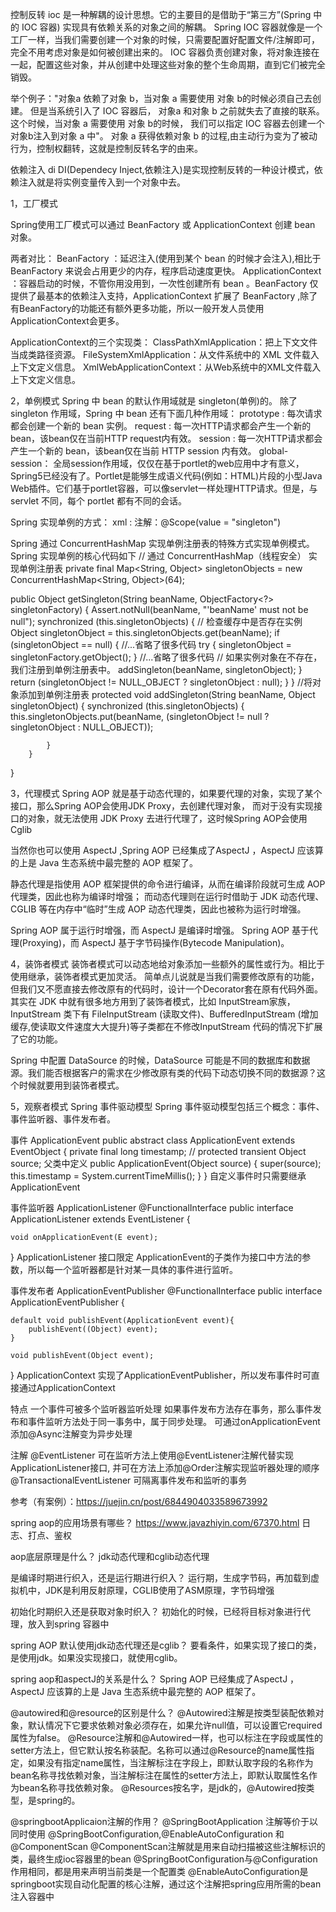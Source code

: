 控制反转 ioc 
是一种解耦的设计思想。它的主要目的是借助于“第三方”(Spring 中的 IOC 容器) 实现具有依赖关系的对象之间的解耦。
Spring IOC 容器就像是一个工厂一样，当我们需要创建一个对象的时候，只需要配置好配置文件/注解即可，完全不用考虑对象是如何被创建出来的。 IOC 容器负责创建对象，将对象连接在一起，配置这些对象，并从创建中处理这些对象的整个生命周期，直到它们被完全销毁。

举个例子："对象a 依赖了对象 b，当对象 a 需要使用 对象 b的时候必须自己去创建。
但是当系统引入了 IOC 容器后， 对象a 和对象 b 之前就失去了直接的联系。
这个时候，当对象 a 需要使用 对象 b的时候， 我们可以指定 IOC 容器去创建一个对象b注入到对象 a 中"。 
对象 a 获得依赖对象 b 的过程,由主动行为变为了被动行为，控制权翻转，这就是控制反转名字的由来。

依赖注入 di
DI(Dependecy Inject,依赖注入)是实现控制反转的一种设计模式，依赖注入就是将实例变量传入到一个对象中去。

1，工厂模式

Spring使用工厂模式可以通过 BeanFactory 或 ApplicationContext 创建 bean 对象。

两者对比：
BeanFactory ：延迟注入(使用到某个 bean 的时候才会注入),相比于BeanFactory 来说会占用更少的内存，程序启动速度更快。
ApplicationContext ：容器启动的时候，不管你用没用到，一次性创建所有 bean 。BeanFactory 仅提供了最基本的依赖注入支持，ApplicationContext 扩展了 BeanFactory ,除了有BeanFactory的功能还有额外更多功能，所以一般开发人员使用ApplicationContext会更多。

ApplicationContext的三个实现类：
ClassPathXmlApplication：把上下文文件当成类路径资源。
FileSystemXmlApplication：从文件系统中的 XML 文件载入上下文定义信息。
XmlWebApplicationContext：从Web系统中的XML文件载入上下文定义信息。

2，单例模式
Spring 中 bean 的默认作用域就是 singleton(单例)的。
除了 singleton 作用域，Spring 中 bean 还有下面几种作用域：
prototype : 每次请求都会创建一个新的 bean 实例。
request : 每一次HTTP请求都会产生一个新的bean，该bean仅在当前HTTP request内有效。
session : 每一次HTTP请求都会产生一个新的 bean，该bean仅在当前 HTTP session 内有效。
global-session： 全局session作用域，仅仅在基于portlet的web应用中才有意义，Spring5已经没有了。Portlet是能够生成语义代码(例如：HTML)片段的小型Java Web插件。它们基于portlet容器，可以像servlet一样处理HTTP请求。但是，与 servlet 不同，每个 portlet 都有不同的会话。

Spring 实现单例的方式：
xml : <bean id="userService" class="top.snailclimb.UserService" scope="singleton"/>
注解：@Scope(value = "singleton")

Spring 通过 ConcurrentHashMap 实现单例注册表的特殊方式实现单例模式。Spring 实现单例的核心代码如下
// 通过 ConcurrentHashMap（线程安全） 实现单例注册表
private final Map<String, Object> singletonObjects = new ConcurrentHashMap<String, Object>(64);

public Object getSingleton(String beanName, ObjectFactory<?> singletonFactory) {
        Assert.notNull(beanName, "'beanName' must not be null");
        synchronized (this.singletonObjects) {
            // 检查缓存中是否存在实例  
            Object singletonObject = this.singletonObjects.get(beanName);
            if (singletonObject == null) {
                //...省略了很多代码
                try {
                    singletonObject = singletonFactory.getObject();
                }
                //...省略了很多代码
                // 如果实例对象在不存在，我们注册到单例注册表中。
                addSingleton(beanName, singletonObject);
            }
            return (singletonObject != NULL_OBJECT ? singletonObject : null);
        }
    }
    //将对象添加到单例注册表
    protected void addSingleton(String beanName, Object singletonObject) {
            synchronized (this.singletonObjects) {
                this.singletonObjects.put(beanName, (singletonObject != null ? singletonObject : NULL_OBJECT));

            }
        }
}

3，代理模式
Spring AOP 就是基于动态代理的，如果要代理的对象，实现了某个接口，那么Spring AOP会使用JDK Proxy，去创建代理对象，
而对于没有实现接口的对象，就无法使用 JDK Proxy 去进行代理了，这时候Spring AOP会使用Cglib

当然你也可以使用 AspectJ ,Spring AOP 已经集成了AspectJ ，AspectJ 应该算的上是 Java 生态系统中最完整的 AOP 框架了。

静态代理是指使用 AOP 框架提供的命令进行编译，从而在编译阶段就可生成 AOP 代理类，因此也称为编译时增强；
而动态代理则在运行时借助于 JDK 动态代理、CGLIB 等在内存中“临时”生成 AOP 动态代理类，因此也被称为运行时增强。

Spring AOP 属于运行时增强，而 AspectJ 是编译时增强。 
Spring AOP 基于代理(Proxying)，而 AspectJ 基于字节码操作(Bytecode Manipulation)。

4，装饰者模式
装饰者模式可以动态地给对象添加一些额外的属性或行为。相比于使用继承，装饰者模式更加灵活。
简单点儿说就是当我们需要修改原有的功能，但我们又不愿直接去修改原有的代码时，设计一个Decorator套在原有代码外面。
其实在 JDK 中就有很多地方用到了装饰者模式，比如 InputStream家族，InputStream 类下有 FileInputStream (读取文件)、BufferedInputStream (增加缓存,使读取文件速度大大提升)等子类都在不修改InputStream 代码的情况下扩展了它的功能。

Spring 中配置 DataSource 的时候，DataSource 可能是不同的数据库和数据源。我们能否根据客户的需求在少修改原有类的代码下动态切换不同的数据源？这个时候就要用到装饰者模式。

5，观察者模式
Spring 事件驱动模型
Spring 事件驱动模型包括三个概念：事件、事件监听器、事件发布者。

事件 ApplicationEvent
public abstract class ApplicationEvent extends EventObject {
    private final long timestamp;
    // protected transient Object  source; 父类中定义
    public ApplicationEvent(Object source) {
        super(source);
        this.timestamp = System.currentTimeMillis();
    }
}
自定义事件时只需要继承ApplicationEvent

事件监听器 ApplicationListener
@FunctionalInterface
public interface ApplicationListener<E extends ApplicationEvent> extends EventListener {

    void onApplicationEvent(E event);
}
ApplicationListener 接口限定 ApplicationEvent的子类作为接口中方法的参数，所以每一个监听器都是针对某一具体的事件进行监听。

事件发布者 ApplicationEventPublisher
@FunctionalInterface
public interface ApplicationEventPublisher {

    default void publishEvent(ApplicationEvent event){
        publishEvent((Object) event);
    }

    void publishEvent(Object event);
}
ApplicationContext 实现了ApplicationEventPublisher，所以发布事件时可直接通过ApplicationContext

特点
一个事件可被多个监听器监听处理
如果事件发布方法存在事务，那么事件发布和事件监听方法处于同一事务中，属于同步处理。
可通过onApplicationEvent添加@Async注解变为异步处理

注解 @EventListener
可在监听方法上使用@EventListener注解代替实现ApplicationListener接口, 并可在方法上添加@Order注解实现监听器处理的顺序
@TransactionalEventListener 可隔离事件发布和监听的事务

参考（有案例）：https://juejin.cn/post/6844904033589673992

spring aop的应用场景有哪些？ https://www.javazhiyin.com/67370.html
日志、打点、鉴权

aop底层原理是什么？
jdk动态代理和cglib动态代理

是编译时期进行织入，还是运行期进行织入？
运行期，生成字节码，再加载到虚拟机中，JDK是利用反射原理，CGLIB使用了ASM原理，字节码增强

初始化时期织入还是获取对象时织入？
初始化的时候，已经将目标对象进行代理，放入到spring 容器中

spring AOP 默认使用jdk动态代理还是cglib？
要看条件，如果实现了接口的类，是使用jdk。如果没实现接口，就使用cglib。

spring aop和aspectJ的关系是什么？
Spring AOP 已经集成了AspectJ ，AspectJ 应该算的上是 Java 生态系统中最完整的 AOP 框架了。

@autowired和@resource的区别是什么？
@Autowired注解是按类型装配依赖对象，默认情况下它要求依赖对象必须存在，如果允许null值，可以设置它required属性为false。
@Resource注解和@Autowired一样，也可以标注在字段或属性的setter方法上，但它默认按名称装配。名称可以通过@Resource的name属性指定，如果没有指定name属性，当注解标注在字段上，即默认取字段的名称作为bean名称寻找依赖对象，当注解标注在属性的setter方法上，即默认取属性名作为bean名称寻找依赖对象。
@Resources按名字，是jdk的，@Autowired按类型，是spring的。

@springbootApplicaion注解的作用？
@SpringBootApplication 注解等价于以同时使用 @SpringBootConfiguration,@EnableAutoConfiguration 和@ComponentScan
@ComponentScan注解就是用来自动扫描被这些注解标识的类，最终生成ioc容器里的bean
@SpringBootConfiguration与@Configuration作用相同，都是用来声明当前类是一个配置类
@EnableAutoConfiguration是springboot实现自动化配置的核心注解，通过这个注解把spring应用所需的bean注入容器中